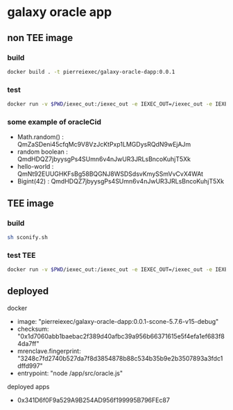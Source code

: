 # galaxy oracle app

## non TEE image

### build

```sh
docker build . -t pierreiexec/galaxy-oracle-dapp:0.0.1
```

### test

```sh
docker run -v $PWD/iexec_out:/iexec_out -e IEXEC_OUT=/iexec_out -e IEXEC_APP_DEVELOPER_SECRET='{"oracleCid":"QmZaSDeni45cfqMc9V8VzJcKtPxp1LMGDysRQdN9wEjAJm","signer":"0x564a9db84969c8159f7aa3d5393c5ecd014fce6a375842a45b12af6677b12407"}' --rm pierreiexec/galaxy-oracle-dapp:0.0.1
```

### some example of oracleCid

- Math.random() : QmZaSDeni45cfqMc9V8VzJcKtPxp1LMGDysRQdN9wEjAJm
- random boolean : QmdHDQZ7jbyysgPs4SUmn6v4nJwUR3JRLsBncoKuhjT5Xk
- hello-world : QmNt92EUUGHKFsBg58BQGNJ8WSDSdsvKmySSmVvCvX4WAt
- Bigint(42) : QmdHDQZ7jbyysgPs4SUmn6v4nJwUR3JRLsBncoKuhjT5Xk

## TEE image

### build

```sh
sh sconify.sh
```

### test TEE

```sh
docker run -v $PWD/iexec_out:/iexec_out -e IEXEC_OUT=/iexec_out -e IEXEC_APP_DEVELOPER_SECRET='{"oracleCid":"QmZaSDeni45cfqMc9V8VzJcKtPxp1LMGDysRQdN9wEjAJm","signer":"0x564a9db84969c8159f7aa3d5393c5ecd014fce6a375842a45b12af6677b12407"}' --rm pierreiexec/galaxy-oracle-dapp:0.0.1
```

## deployed

docker

- image: "pierreiexec/galaxy-oracle-dapp:0.0.1-scone-5.7.6-v15-debug"
- checksum: "0x1d7060abb1baebac2f389d40afbc39a956b66371615e5f4efa1ef683f84da7ff"
- mrenclave.fingerprint: "3248c7fd2740b527da7f8d3854878b88c534b35b9e2b3507893a3fdc1dffd997"
- entrypoint: "node /app/src/oracle.js"

deployed apps

- 0x341D6f0F9a529A9B254AD956f199995B796FEc87
